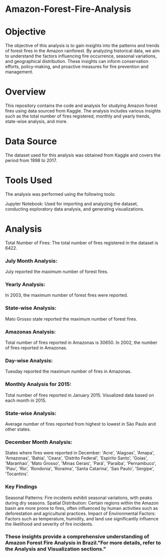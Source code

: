 # Amazon-Forest-Fire-Analysis

# Objective
The objective of this analysis is to gain insights into the patterns and trends of forest fires in the Amazon rainforest. By analyzing historical data, we aim to understand the factors influencing fire occurrence, seasonal variations, and geographical distribution. These insights can inform conservation efforts, policy-making, and proactive measures for fire prevention and management.

# Overview
This repository contains the code and analysis for studying Amazon forest fires using data sourced from Kaggle. The analysis includes various insights such as the total number of fires registered, monthly and yearly trends, state-wise analysis, and more.

# Data Source
The dataset used for this analysis was obtained from Kaggle and covers the period from 1998 to 2017.

# Tools Used
The analysis was performed using the following tools:

Jupyter Notebook: Used for importing and analyzing the dataset, conducting exploratory data analysis, and generating visualizations.

# Analysis
Total Number of Fires: The total number of fires registered in the dataset is 6422.

### July Month Analysis:
July reported the maximum number of forest fires.

### Yearly Analysis:
In 2003, the maximum number of forest fires were reported.

### State-wise Analysis:
Mato Grosso state reported the maximum number of forest fires.

### Amazonas Analysis:
Total number of fires reported in Amazonas is 30650.
In 2002, the number of fires reported in Amazonas.

### Day-wise Analysis:
Tuesday reported the maximum number of fires in Amazonas.

### Monthly Analysis for 2015:
Total number of fires reported in January 2015.
Visualized data based on each month in 2015.

### State-wise Analysis:
Average number of fires reported from highest to lowest in São Paulo and other states.

### December Month Analysis:
States where fires were reported in December: 'Acre', 'Alagoas', 'Amapa', 'Amazonas', 'Bahia', 'Ceara', 'Distrito Federal', 'Espirito Santo', 'Goias', 'Maranhao', 'Mato Grosso', 'Minas Gerais', 'Pará', 'Paraiba', 'Pernambuco', 'Piau', 'Rio', 'Rondonia', 'Roraima', 'Santa Catarina', 'Sao Paulo', 'Sergipe', 'Tocantins'.

### Key Findings
Seasonal Patterns: Fire incidents exhibit seasonal variations, with peaks during dry seasons.
Spatial Distribution: Certain regions within the Amazon basin are more prone to fires, often influenced by human activities such as deforestation and agricultural practices.
Impact of Environmental Factors: Factors such as temperature, humidity, and land use significantly influence the likelihood and severity of fire incidents.


### These insights provide a comprehensive understanding of Amazon Forest Fire Analysis in Brazil."For more details, refer to the Analysis and Visualization sections."
